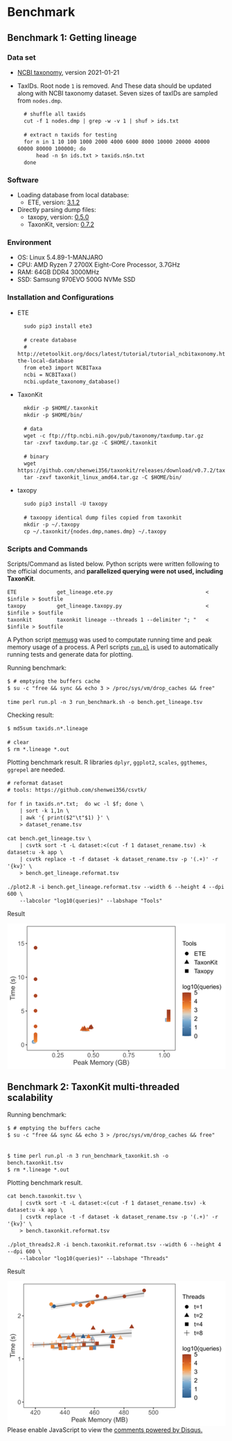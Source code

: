 # Benchmark

## Benchmark 1: Getting lineage

### Data set

- [NCBI taxonomy](ftp://ftp.ncbi.nih.gov/taxonomy), version 2021-01-21

- TaxIDs. Root node `1` is removed. 
  And These data should be updated along with NCBI taxonomy dataset.
  Seven sizes of taxIDs are sampled from `nodes.dmp`.

        # shuffle all taxids
        cut -f 1 nodes.dmp | grep -w -v 1 | shuf > ids.txt
        
        # extract n taxids for testing
        for n in 1 10 100 1000 2000 4000 6000 8000 10000 20000 40000 60000 80000 100000; do 
            head -n $n ids.txt > taxids.n$n.txt
        done


### Software

- Loading database from local database:
    - ETE, version: [3.1.2](https://pypi.org/project/ete3/3.1.2/)
- Directly parsing dump files:
    - taxopy, version: [0.5.0](https://github.com/apcamargo/taxopy/releases/tag/v0.5.0)
    - TaxonKit, version: [0.7.2](https://github.com/shenwei356/taxonkit/releases/tag/0.7.2)


### Environment

- OS: Linux 5.4.89-1-MANJARO
- CPU: AMD Ryzen 7 2700X Eight-Core Processor, 3.7GHz
- RAM: 64GB DDR4 3000MHz
- SSD: Samsung 970EVO 500G NVMe SSD

### Installation and Configurations

- ETE

        sudo pip3 install ete3
        
        # create database
        # http://etetoolkit.org/docs/latest/tutorial/tutorial_ncbitaxonomy.html#upgrading-the-local-database
        from ete3 import NCBITaxa
        ncbi = NCBITaxa()
        ncbi.update_taxonomy_database()

- TaxonKit

        mkdir -p $HOME/.taxonkit
        mkdir -p $HOME/bin/
        
        # data
        wget -c ftp://ftp.ncbi.nih.gov/pub/taxonomy/taxdump.tar.gz 
        tar -zxvf taxdump.tar.gz -C $HOME/.taxonkit
        
        # binary
        wget https://github.com/shenwei356/taxonkit/releases/download/v0.7.2/taxonkit_linux_amd64.tar.gz
        tar -zxvf taxonkit_linux_amd64.tar.gz -C $HOME/bin/        

- taxopy

        sudo pip3 install -U taxopy
        
        # taxoopy identical dump files copied from taxonkit
        mkdir -p ~/.taxopy
        cp ~/.taxonkit/{nodes.dmp,names.dmp} ~/.taxopy


### Scripts and Commands

Scripts/Command as listed below.
Python scripts were written following to the official documents,
and **parallelized querying were not used, including TaxonKit**.

    ETE             get_lineage.ete.py                              < $infile > $outfile
    taxopy          get_lineage.taxopy.py                           < $infile > $outfile
    taxonkit        taxonkit lineage --threads 1 --delimiter "; "   < $infile > $outfile

A Python script [memusg](https://github.com/shenwei356/memusg) was used
to computate running time and peak memory usage of a process.
A Perl scripts
[`run.pl`](https://github.com/shenwei356/seqkit/blob/master/bench/run.pl)
is used to automatically running tests and generate data for plotting.


Running benchmark:

    $ # emptying the buffers cache
    $ su -c "free && sync && echo 3 > /proc/sys/vm/drop_caches && free"
    
    time perl run.pl -n 3 run_benchmark.sh -o bench.get_lineage.tsv

Checking result:

    $ md5sum taxids.n*.lineage
    
    # clear
    $ rm *.lineage *.out

Plotting benchmark result. 
R libraries `dplyr`, `ggplot2`, `scales`, `ggthemes`, `ggrepel` are needed.

    # reformat dataset
    # tools: https://github.com/shenwei356/csvtk/

    for f in taxids.n*.txt;  do wc -l $f; done \
        | sort -k 1,1n \
        | awk '{ print($2"\t"$1) }' \
        > dataset_rename.tsv

    cat bench.get_lineage.tsv \
        | csvtk sort -t -L dataset:<(cut -f 1 dataset_rename.tsv) -k dataset:u -k app \
        | csvtk replace -t -f dataset -k dataset_rename.tsv -p '(.+)' -r '{kv}' \
        > bench.get_lineage.reformat.tsv

    ./plot2.R -i bench.get_lineage.reformat.tsv --width 6 --height 4 --dpi 600 \
        --labcolor "log10(queries)" --labshape "Tools"

Result

<img src="bench.get_lineage.reformat.tsv.png" alt="" width="600" align="center" />

## Benchmark 2: TaxonKit multi-threaded scalability

Running benchmark:

    $ # emptying the buffers cache
    $ su -c "free && sync && echo 3 > /proc/sys/vm/drop_caches && free"
    

    $ time perl run.pl -n 3 run_benchmark_taxonkit.sh -o bench.taxonkit.tsv
    $ rm *.lineage *.out
    
Plotting benchmark result.

    cat bench.taxonkit.tsv \
        | csvtk sort -t -L dataset:<(cut -f 1 dataset_rename.tsv) -k dataset:u -k app \
        | csvtk replace -t -f dataset -k dataset_rename.tsv -p '(.+)' -r '{kv}' \
        > bench.taxonkit.reformat.tsv

    ./plot_threads2.R -i bench.taxonkit.reformat.tsv --width 6 --height 4 --dpi 600 \
        --labcolor "log10(queries)" --labshape "Threads"
    
Result

<img src="bench.taxonkit.reformat.tsv.png" alt="" width="600" align="center" />



<div id="disqus_thread"></div>
<script>

/**
*  RECOMMENDED CONFIGURATION VARIABLES: EDIT AND UNCOMMENT THE SECTION BELOW TO INSERT DYNAMIC VALUES FROM YOUR PLATFORM OR CMS.
*  LEARN WHY DEFINING THESE VARIABLES IS IMPORTANT: https://disqus.com/admin/universalcode/#configuration-variables*/
/*
var disqus_config = function () {
this.page.url = PAGE_URL;  // Replace PAGE_URL with your page's canonical URL variable
this.page.identifier = PAGE_IDENTIFIER; // Replace PAGE_IDENTIFIER with your page's unique identifier variable
};
*/
(function() { // DON'T EDIT BELOW THIS LINE
var d = document, s = d.createElement('script');
s.src = '//taxonkit.disqus.com/embed.js';
s.setAttribute('data-timestamp', +new Date());
(d.head || d.body).appendChild(s);
})();
</script>
<noscript>Please enable JavaScript to view the <a href="https://disqus.com/?ref_noscript">comments powered by Disqus.</a></noscript>

